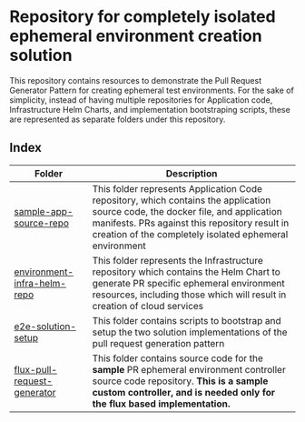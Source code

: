 
# Repository for completely isolated ephemeral environment creation solution

This repository contains resources to demonstrate the Pull Request Generator Pattern for creating ephemeral test environments.
For the sake of simplicity, instead of having multiple repositories for Application code, Infrastructure Helm Charts, and implementation bootstraping scripts, these are represented as separate folders under this repository.

## Index 

Folder  | Description  |
---|---|
[sample-app-source-repo](./sample-app-source-repo/)  | This folder represents Application Code repository, which contains the application source code, the docker file, and application manifests. PRs against this repository result in creation of the completely isolated ephemeral environment|
[environment-infra-helm-repo](./environment-infra-helm-repo/)  |This folder represents the Infrastructure repository which contains the Helm Chart to generate PR specific ephemeral environment resources, including those which will result in creation of cloud services|
[e2e-solution-setup](./e2e-solution-setup/) | This folder contains scripts to bootstrap and setup the two solution implementations of the pull request generation pattern|
[flux-pull-request-generator](./flux-pull-request-generator/)  | This folder contains source code for the **sample** PR ephemeral environment controller source code repository. **This is a sample custom controller, and is needed only for the flux based implementation.** |adding line to  markdown for testing 1.1
